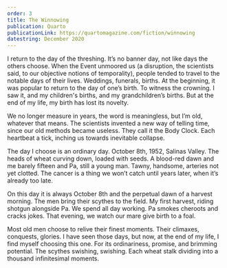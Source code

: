 ```yaml
---
order: 3
title: The Winnowing
publication: Quarto
publicationLink: https://quartomagazine.com/fiction/winnowing
datestring: December 2020
---
```

I return to the day of the threshing. It’s no banner day, not like days the others choose. When the Event unmoored us (a disruption, the scientists said, to our objective notions of temporality), people tended to travel to the notable days of their lives. Weddings, funerals, births. At the beginning, it was popular to return to the day of one’s birth. To witness the crowning. I saw it, and my children's births, and my grandchildren’s births. But at the end of my life, my birth has lost its novelty. 

We no longer measure in years, the word is meaningless, but I’m old, whatever that means. The scientists invented a new way of telling time, since our old methods became useless. They call it the Body Clock. Each heartbeat a tick, inching us towards inevitable collapse.

The day I choose is an ordinary day. October 8th, 1952, Salinas Valley. The heads of wheat curving down, loaded with seeds. A blood-red dawn and me barely fifteen and Pa, still a young man. Tawny, handsome, arteries not yet clotted. The cancer is a thing we won’t catch until years later, when it’s already too late. 

On this day it is always October 8th and the perpetual dawn of a harvest morning. The men bring their scythes to the field. My first harvest, riding shotgun alongside Pa. We spend all day working. Pa smokes cheroots and cracks jokes. That evening, we watch our mare give birth to a foal. 

Most old men choose to relive their finest moments. Their climaxes, conquests, glories. I have seen those days, but now, at the end of my life, I find myself choosing this one. For its ordinariness, promise, and brimming potential. The scythes swishing, swishing. Each wheat stalk dividing into a thousand infinitesimal moments.
